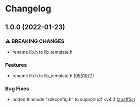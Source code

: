 # Changelog

## 1.0.0 (2022-01-23)


### ⚠ BREAKING CHANGES

* rename lib.h to lib_template.h

### Features

* rename lib.h to lib_template.h ([9551077](https://github.com/mdvorak-iot/esp-lib-template/commit/95510772966e574cc967fd05654246ae58a80885))


### Bug Fixes

* added #include "sdkconfig.h" to support idf <v4.3 ([abaff5c](https://github.com/mdvorak-iot/esp-lib-template/commit/abaff5c3a666943b7861c96dc608454d3461cc05))

